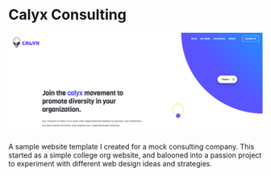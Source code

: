 # Calyx Consulting

![Website](website_screenshot.PNG)

A sample website template I created for a mock consulting company. This started as a simple college org website, and balooned into a passion project to experiment with different web design ideas and strategies.

